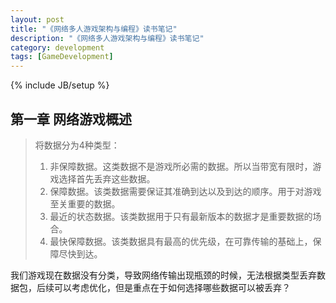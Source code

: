 ```yaml
---
layout: post
title: "《网络多人游戏架构与编程》读书笔记"
description: "《网络多人游戏架构与编程》读书笔记"
category: development
tags: [GameDevelopment]
---
```

{% include JB/setup %}

## 第一章 网络游戏概述

> 将数据分为4种类型：
>	1. 非保障数据。这类数据不是游戏所必需的数据。所以当带宽有限时，游戏选择首先丢弃这些数据。
>	2. 保障数据。该类数据需要保证其准确到达以及到达的顺序。用于对游戏至关重要的数据。
>	3. 最近的状态数据。该类数据用于只有最新版本的数据才是重要数据的场合。
>	4. 最快保障数据。该类数据具有最高的优先级，在可靠传输的基础上，保障尽快到达。
	
我们游戏现在数据没有分类，导致网络传输出现瓶颈的时候，无法根据类型丢弃数据包，后续可以考虑优化，但是重点在于如何选择哪些数据可以被丢弃？

